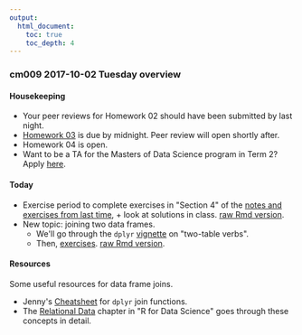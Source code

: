 ```yaml
---
output:
  html_document:
    toc: true
    toc_depth: 4
---
```


### cm009 2017-10-02 Tuesday overview

#### Housekeeping

- Your peer reviews for Homework 02 should have been submitted by last night.
- [Homework 03](hw03_dplyr-and-more-ggplot2.html) is due by midnight. Peer review will open shortly after. 
- Homework 04 is open.
- Want to be a TA for the Masters of Data Science program in Term 2? Apply [here](https://goo.gl/forms/HwkgCi5gUTdRKWjz1).

#### Today

- Exercise period to complete exercises in "Section 4" of the [notes and exercises from last time](http://stat545.com/cm008-notes_and_exercises.html), + look at solutions in class. [raw Rmd version](http://github.com/STAT545-UBC/STAT545-UBC.github.io/blob/master/cm008-notes_and_exercises.Rmd).
- New topic: joining two data frames.
    - We'll go through the `dplyr` [vignette](https://cran.r-project.org/web/packages/dplyr/vignettes/two-table.html) on "two-table verbs".
    - Then, [exercises](http://stat545.com/cm009-notes_and_exercises.html). [raw Rmd version](http://github.com/STAT545-UBC/STAT545-UBC.github.io/blob/master/cm009-notes_and_exercises.Rmd).

#### Resources

Some useful resources for data frame joins.

- Jenny's [Cheatsheet](bit001_dplyr-cheatsheet.html) for `dplyr` join functions.
- The [Relational Data](http://r4ds.had.co.nz/relational-data.html) chapter in "R for Data Science" goes through these concepts in detail. 
